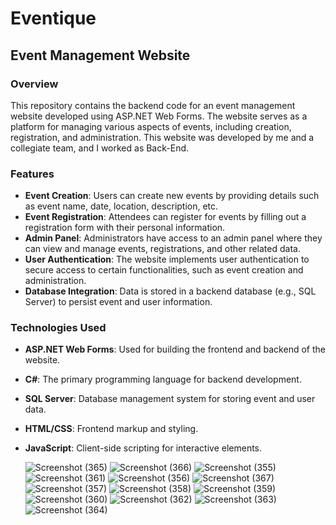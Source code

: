 # Eventique

## Event Management Website

### Overview
This repository contains the backend code for an event management website developed using ASP.NET Web Forms. The website serves as a platform for managing various aspects of events, including creation, registration, and administration. This website was developed by me and a collegiate team, and I worked as Back-End.

### Features
- **Event Creation**: Users can create new events by providing details such as event name, date, location, description, etc.
- **Event Registration**: Attendees can register for events by filling out a registration form with their personal information.
- **Admin Panel**: Administrators have access to an admin panel where they can view and manage events, registrations, and other related data.
- **User Authentication**: The website implements user authentication to secure access to certain functionalities, such as event creation and administration.
- **Database Integration**: Data is stored in a backend database (e.g., SQL Server) to persist event and user information.

### Technologies Used
- **ASP.NET Web Forms**: Used for building the frontend and backend of the website.
- **C#**: The primary programming language for backend development.
- **SQL Server**: Database management system for storing event and user data.
- **HTML/CSS**: Frontend markup and styling.
- **JavaScript**: Client-side scripting for interactive elements.

  ![Screenshot (365)](https://github.com/alaa2n/Eventique-Website/assets/142392919/db7402d3-8cb9-4eaa-844e-bfdaa9475c77)
  ![Screenshot (366)](https://github.com/alaa2n/Eventique-Website/assets/142392919/24310274-6c13-4cea-b55b-ea239b84f86f)
![Screenshot (355)](https://github.com/alaa2n/Eventique-Website/assets/142392919/ef6c8c22-6d9f-4d9b-bcf7-b143ca7785b8)
![Screenshot (361)](https://github.com/alaa2n/Eventique-Website/assets/142392919/fcae905f-f225-407b-b08f-1651e587cc30)
![Screenshot (356)](https://github.com/alaa2n/Eventique-Website/assets/142392919/f38896fc-d387-4239-8d7b-4878d60e77dd)
![Screenshot (367)](https://github.com/alaa2n/Eventique-Website/assets/142392919/dc354606-f9da-4179-a606-e48d3d087888)
![Screenshot (357)](https://github.com/alaa2n/Eventique-Website/assets/142392919/1566342b-db4f-438b-ab5b-816a27cfe97c)
![Screenshot (358)](https://github.com/alaa2n/Eventique-Website/assets/142392919/777201c4-51b4-4f68-85bd-1799aaa47731)
![Screenshot (359)](https://github.com/alaa2n/Eventique-Website/assets/142392919/dba81f41-09c8-4177-ac51-fa9c7b009e67)
![Screenshot (360)](https://github.com/alaa2n/Eventique-Website/assets/142392919/f00e044b-cc8a-4b8e-a83b-d95a63df4c96)
![Screenshot (362)](https://github.com/alaa2n/Eventique-Website/assets/142392919/7861ec58-a1a8-4e61-8a78-fcb1a8627856)
![Screenshot (363)](https://github.com/alaa2n/Eventique-Website/assets/142392919/cd0a7bb1-a2c7-4935-8a25-3471d148e14a)
![Screenshot (364)](https://github.com/alaa2n/Eventique-Website/assets/142392919/b3c7607a-51e7-4333-a847-7467991692ac)




